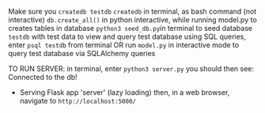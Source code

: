 Make sure you `createdb testdb`
`createdb` in terminal, as bash command (not interactive)
`db.create_all()` in python interactive, while running model.py to creates tables in database
`python3 seed_db.py`in terminal to seed database `testdb` with test data
to view and query test database using SQL queries, enter `psql testdb` from terminal OR
run `model.py` in interactive mode to query test database via SQLAlchemy queries

TO RUN SERVER:
in terminal, enter `python3 server.py`
you should then see:
Connected to the db!
 * Serving Flask app 'server' (lazy loading)
 then, in a web browser, navigate to `http://localhost:5000/`

